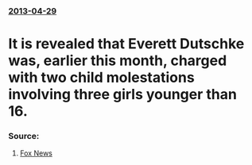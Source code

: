 ### [2013-04-29](/news/2013/04/29/index.md)

# It is revealed that Everett Dutschke was, earlier this month, charged with two child molestations involving three girls younger than 16. 




### Source:

1. [Fox News](http://www.foxnews.com/us/2013/04/29/miss-suspect-charged-in-case-suspicious-letters-sent-to-president-others-due-in/)
